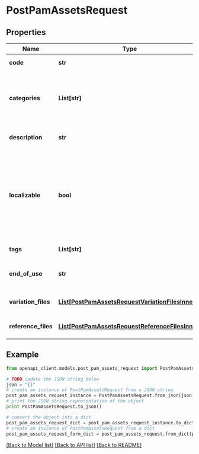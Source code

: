 # PostPamAssetsRequest


## Properties
Name | Type | Description | Notes
------------ | ------------- | ------------- | -------------
**code** | **str** | PAM asset code | 
**categories** | **List[str]** | Codes of the PAM asset categories in which the asset is classified | [optional] 
**description** | **str** | Description of the PAM asset | [optional] [default to 'null']
**localizable** | **bool** | Whether the asset is localized or not, meaning if you want to have different reference files for each of your locale | [optional] [default to False]
**tags** | **List[str]** | Tags of the PAM asset | [optional] 
**end_of_use** | **str** | Date on which the PAM asset expire | [optional] [default to 'null']
**variation_files** | [**List[PostPamAssetsRequestVariationFilesInner]**](PostPamAssetsRequestVariationFilesInner.md) | Variations of the PAM asset | [optional] 
**reference_files** | [**List[PostPamAssetsRequestReferenceFilesInner]**](PostPamAssetsRequestReferenceFilesInner.md) | Reference files of the PAM asset | [optional] 

## Example

```python
from openapi_client.models.post_pam_assets_request import PostPamAssetsRequest

# TODO update the JSON string below
json = "{}"
# create an instance of PostPamAssetsRequest from a JSON string
post_pam_assets_request_instance = PostPamAssetsRequest.from_json(json)
# print the JSON string representation of the object
print PostPamAssetsRequest.to_json()

# convert the object into a dict
post_pam_assets_request_dict = post_pam_assets_request_instance.to_dict()
# create an instance of PostPamAssetsRequest from a dict
post_pam_assets_request_form_dict = post_pam_assets_request.from_dict(post_pam_assets_request_dict)
```
[[Back to Model list]](../README.md#documentation-for-models) [[Back to API list]](../README.md#documentation-for-api-endpoints) [[Back to README]](../README.md)


